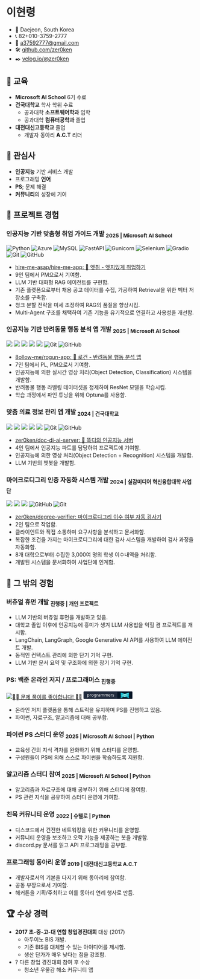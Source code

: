 # 이현령
- 🚩 Daejeon, South Korea
- 📞 82+010-3759-2777
- 📧 a37592777@gmail.com
- 🛠️ [github.com/zer0ken](https://github.com/zer0ken)
- ✒️ [velog.io/@zer0ken](https://velog.io/@zer0ken/series)

## 🏫 교육
- **Microsoft AI School** 6기 수료
- **건국대학교** 학사 학위 수료
	- 공과대학 **소프트웨어학과** 입학
	- 공과대학 **컴퓨터공학과** 졸업
- **대전대신고등학교** 졸업
	- 개발자 동아리 **A.C.T** 리더

## 🤔 관심사
- **인공지능** 기반 서비스 개발
- 프로그래밍 **언어**
- **PS**; 문제 해결
- **커뮤니티**의 성장에 기여

## 📜 프로젝트 경험
### **인공지능 기반 맞춤형 취업 가이드 개발** <sub>2025 | Microsoft AI School</sub>
![Python](https://img.shields.io/badge/python-3670A0?style=flat&logo=python&logoColor=white) ![Azure](https://img.shields.io/badge/Azure%20OpenAI-%23412991.svg?style=flat&logo=openai&logoColor=white) ![MySQL](https://img.shields.io/badge/mysql-4479A1.svg?style=flat&logo=mysql&logoColor=white) ![FastAPI](https://img.shields.io/badge/FastAPI-005571?style=flat&logo=fastapi&logoColor=white) ![Gunicorn](https://img.shields.io/badge/gunicorn-%298729.svg?style=flat&logo=gunicorn&logoColor=white) ![Selenium](https://img.shields.io/badge/-selenium-%43B02A?style=flat&logo=selenium&logoColor=white) ![Gradio](https://img.shields.io/badge/Gradio-FF6F00?style=flat&logo=gradio&logoColor=white) ![Git](https://img.shields.io/badge/git-%23F05033.svg?style=flat&logo=git&logoColor=white) ![GitHub](https://img.shields.io/badge/github-%23121011.svg?style=flat&logo=github&logoColor=white)
- [hire-me-asap/hire-me-app: 🤧 엣취 - 엣지있게 취업하기](https://github.com/hire-me-asap/hire-me-app)
- 9인 팀에서 PM으로서 기여함.
- LLM 기반 대화형 RAG 에이전트를 구현함.
- 기존 플랫폼으로부터 채용 공고 데이터를 수집, 가공하여 Retrieval을 위한 벡터 저장소를 구축함.
- 청크 분할 전략을 미세 조정하여 RAG의 품질을 향상시킴.
- Multi-Agent 구조를 채택하여 기존 기능을 유기적으로 연결하고 사용성을 개선함.

### **인공지능 기반 반려동물 행동 분석 앱 개발** <sub>2025 | Microsoft AI School</sub>
![](https://img.shields.io/badge/python-3776AB?logo=python&logoColor=white) ![](https://img.shields.io/badge/Yolov11-111F68?logo=yolo&logoColor=white) ![](https://img.shields.io/badge/ResNet--34-EE4C2C?logo=pytorch&logoColor=white) ![](https://img.shields.io/badge/OpenCV-5C3EE8?logo=opencv&logoColor=white) ![](https://img.shields.io/badge/Streamlit-FF4B4B?logo=streamlit&logoColor=white) ![Git](https://img.shields.io/badge/git-%23F05033.svg?style=flat&logo=git&logoColor=white) ![GitHub](https://img.shields.io/badge/github-%23121011.svg?style=flat&logo=github&logoColor=white)
- [8ollow-me/rogun-app: 🐶 로건 - 반려동물 행동 분석 앱](https://github.com/8ollow-me/rogun-app)
- 7인 팀에서 PL, PM으로서 기여함.
- 인공지능에 의한 실시간 영상 처리(Object Detection, Classification) 시스템을 개발함.
- 반려동물 행동 라벨링 데이터셋을 정제하여 ResNet 모델을 학습시킴.
- 학습 과정에서 파인 튜닝을 위해 Optuna를 사용함.

### **맞춤 의료 정보 관리 앱 개발** <sub>2024 | 건국대학교</sub>
![](https://img.shields.io/badge/python-3776AB?logo=python&logoColor=white) ![](https://img.shields.io/badge/Flask-000000?logo=flask&logoColor=white) ![](https://img.shields.io/badge/Yolov11-111F68?logo=yolo&logoColor=white) ![](https://img.shields.io/badge/ResNet--18-EE4C2C?logo=pytorch&logoColor=white) ![](https://img.shields.io/badge/Google%20Gemini-8E75B2?logo=googlegemini&logoColor=white) ![Git](https://img.shields.io/badge/git-%23F05033.svg?style=flat&logo=git&logoColor=white) ![GitHub](https://img.shields.io/badge/github-%23121011.svg?style=flat&logo=github&logoColor=white)
- [zer0ken/doc-di-ai-server: 💊 똑디의 인공지능 서버](https://github.com/zer0ken/doc-di-ai-server)
- 4인 팀에서 인공지능 파트를 담당하여 프로젝트에 기여함.
- 인공지능에 의한 영상 처리(Object Detection + Recognition) 시스템을 개발함.
- LLM 기반의 챗봇을 개발함.

### **마이크로디그리 인증 자동화 시스템 개발** <sub>2024 | 실감미디어 혁신융합대학 사업단</sub> 
![](https://img.shields.io/badge/OpenJDK-000000?logo=openjdk&logoColor=white) ![](https://img.shields.io/badge/Java%20Swing-000000?logoColor=white) ![](https://img.shields.io/badge/JSON-000000?logo=json&logoColor=white) ![GitHub](https://img.shields.io/badge/github-%23121011.svg?style=flat&logo=github&logoColor=white) ![Git](https://img.shields.io/badge/git-%23121011.svg?style=flat&logo=git&logoColor=white)
- [zer0ken/degree-verifier: 마이크로디그리 이수 여부 자동 검사기](https://github.com/zer0ken/degree-verifier)
- 2인 팀으로 작업함.
- 클라이언트와 직접 소통하며 요구사항을 분석하고 문서화함.
- 복잡한 조건을 가지는 마이크로디그리에 대한 검사 시스템을 개발하여 검사 과정을 자동화함.
- 8개 대학으로부터 수집한 3,000여 명의 학생 이수내역을 처리함.
- 개발된 시스템을 문서화하여 사업단에 인계함.

## 🎸 그 밖의 경험
### **버츄얼 휴먼 개발** <sub>진행중 | 개인 프로젝트</sub>
- LLM 기반의 버츄얼 휴먼을 개발하고 있음.
- 대학교 졸업 이후에 인공지능에 흥미가 생겨 LLM 사용법을 익힐 겸 프로젝트를 개시함.
- LangChain, LangGraph, Google Generative AI API를 사용하여 LLM 에이전트 개발.
- 동적인 컨텍스트 관리에 의한 단기 기억 구현.
- LLM 기반 문서 요약 및 구조화에 의한 장기 기억 구현.

### **PS: 백준 온라인 저지 / 프로그래머스** <sub>진행중</sub>
[<img title="⛓️‍💥 문제 풀이를 좋아합니다! ⛓️‍💥" src="https://mazassumnida.wtf/api/mini/generate_badge?boj=zer0ken">](https://solved.ac/profile/zer0ken)
[<img title="✨ 프로그래머스도 하고 있어요! ✨" height="20px" src="https://raw.githubusercontent.com/zer0ken/programmers-badges/refs/heads/main/resources/skillcheck/outlier.svg">](https://school.programmers.co.kr/skill_checks)
- 온라인 저지 플랫폼을 통해 스트릭을 유지하며 PS를 진행하고 있음.
- 파이썬, 자료구조, 알고리즘에 대해 공부함.

### **파이썬 PS 스터디 운영** <sub>2025 | Microsoft AI School | Python</sub>
- 교육생 간의 지식 격차를 완화하기 위해 스터디를 운영함.
- 구성원들이 PS에 의해 스스로 파이썬을 학습하도록 지원함.

### **알고리즘 스터디 참여** <sub>2025 | Microsoft AI School | Python</sub>
- 알고리즘과 자료구조에 대해 공부하기 위해 스터디에 참여함.
- PS 관련 지식을 공유하여 스터디 운영에 기여함.

### **친목 커뮤니티 운영** <sub>2022 | 슈텔로 | Python</sub>
- 디스코드에서 건전한 네트워킹을 위한 커뮤니티를 운영함.
- 커뮤니티 운영을 보조하고 오락 기능을 제공하는 봇을 개발함.
- discord.py 문서를 읽고 API 프로그래밍을 공부함.

### **프로그래밍 동아리 운영** <sub>2019 | 대전대신고등학교 A.C.T</sub>
- 개발자로서의 기본을 다지기 위해 동아리에 참여함.
- 공동 부장으로서 기여함.
- 해커톤을 기획/주최하고 이를 동아리 연례 행사로 만듬.

## 🏆 수상 경력
- **2017 초-중-고-대 연합 창업경진대회** 대상 (2017)
	- 아두이노 BIS 개발.
	- 기존 BIS를 대체할 수 있는 아이디어를 제시함.
	- 생산 단가가 매우 낮다는 점을 강조함.
- ? 다른 창업 경진대회 참여 후 수상
	- 청소년 우울감 해소 커뮤니티 앱
